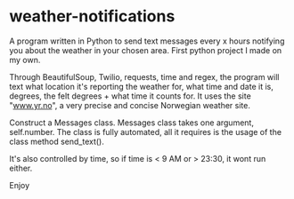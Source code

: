 weather-notifications
=====================

A program written in Python to send text messages every x hours notifying you about the weather in your chosen area. First python project I made on my own. 

Through BeautifulSoup, Twilio, requests, time and regex, the program will text what location it's reporting the weather for, what time and date it is, degrees, the felt degrees + what time it counts for. It uses the site "www.yr.no", a very precise and concise Norwegian weather site.

Construct a Messages class. Messages class takes one argument, self.number. The class is fully automated, all it requires is the usage of the class method send_text().

It's also controlled by time, so if time is < 9 AM or > 23:30, it wont run either.


Enjoy
